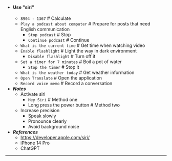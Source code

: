 - #### Use "siri"
    - `8904 - 1367` # Calculate
    - `Play a podcast about computer` # Prepare for posts that need English communication
        - `Stop podcast` # Stop
        - `Continue podcast` # Continue
    - `What is the current time` # Get time when watching video
    - `Enable flashlight` # Light the way in dark environment
        - `Disable flashlight` # Turn off it
    - `Set a timer for 7 minutes` # Boil a pot of water
        - `Stop the timer` # Stop it
    - `What is the weather today` # Get weather information
    - `Open Translate` # Open the application
    - `Record voice memo` # Record a conversation
- ***Notes***
    - Activate siri
        - `Hey Siri` # Method one
        - Long press the power button # Method two
    - Increase precision
        - Speak slowly
        - Pronounce clearly
        - Avoid background noise
- ***References***
    - https://developer.apple.com/siri/
    - iPhone 14 Pro
    - ChatGPT
- ---
